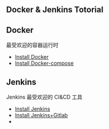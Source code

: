 ## Docker & Jenkins Totorial

## Docker

最受欢迎的容器运行时

* [Install Docker](install-docker.md)
* [Install Docker-compose](install-docker-compose.md)

## Jenkins

Jenkins 最受欢迎的 CI&CD 工具

* [Install Jenkins](install-jenkins.md)
* [Install Jenkins+Gitlab](install-jenkins-gitlab.md)
* 
